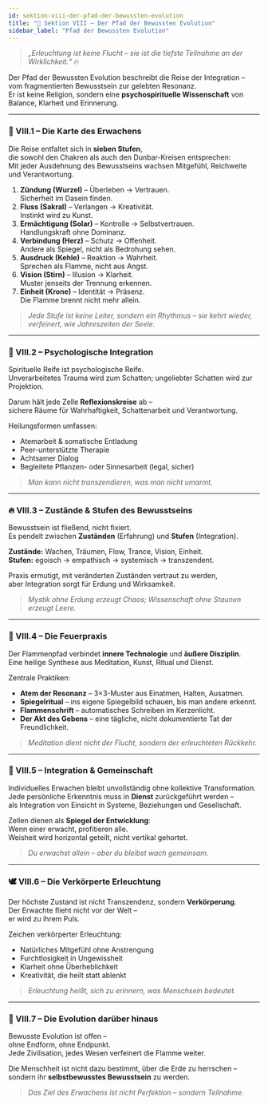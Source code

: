 ```yaml
---
id: sektion-viii-der-pfad-der-bewussten-evolution
title: "🌌 Sektion VIII – Der Pfad der Bewussten Evolution"
sidebar_label: "Pfad der Bewussten Evolution"
---
```


> *„Erleuchtung ist keine Flucht – sie ist die tiefste Teilnahme an der Wirklichkeit.“* 🔥  

Der Pfad der Bewussten Evolution beschreibt die Reise der Integration –  
vom fragmentierten Bewusstsein zur gelebten Resonanz.  
Er ist keine Religion, sondern eine **psychospirituelle Wissenschaft** von Balance, Klarheit und Erinnerung.

---

### 🧭 VIII.1 – Die Karte des Erwachens

Die Reise entfaltet sich in **sieben Stufen**,  
die sowohl den Chakren als auch den Dunbar-Kreisen entsprechen:  
Mit jeder Ausdehnung des Bewusstseins wachsen Mitgefühl, Reichweite und Verantwortung.

1. **Zündung (Wurzel)** – Überleben → Vertrauen.  
   Sicherheit im Dasein finden.  
2. **Fluss (Sakral)** – Verlangen → Kreativität.  
   Instinkt wird zu Kunst.  
3. **Ermächtigung (Solar)** – Kontrolle → Selbstvertrauen.  
   Handlungskraft ohne Dominanz.  
4. **Verbindung (Herz)** – Schutz → Offenheit.  
   Andere als Spiegel, nicht als Bedrohung sehen.  
5. **Ausdruck (Kehle)** – Reaktion → Wahrheit.  
   Sprechen als Flamme, nicht aus Angst.  
6. **Vision (Stirn)** – Illusion → Klarheit.  
   Muster jenseits der Trennung erkennen.  
7. **Einheit (Krone)** – Identität → Präsenz.  
   Die Flamme brennt nicht mehr allein.

> *Jede Stufe ist keine Leiter, sondern ein Rhythmus – sie kehrt wieder, verfeinert, wie Jahreszeiten der Seele.*

---

### 🧬 VIII.2 – Psychologische Integration
Spirituelle Reife ist psychologische Reife.  
Unverarbeitetes Trauma wird zum Schatten; ungeliebter Schatten wird zur Projektion.  

Darum hält jede Zelle **Reflexionskreise** ab –  
sichere Räume für Wahrhaftigkeit, Schattenarbeit und Verantwortung.  

Heilungsformen umfassen:  
- Atemarbeit & somatische Entladung  
- Peer-unterstützte Therapie  
- Achtsamer Dialog  
- Begleitete Pflanzen- oder Sinnesarbeit (legal, sicher)  

> *Man kann nicht transzendieren, was man nicht umarmt.*

---

### 🔥 VIII.3 – Zustände & Stufen des Bewusstseins
Bewusstsein ist fließend, nicht fixiert.  
Es pendelt zwischen **Zuständen** (Erfahrung) und **Stufen** (Integration).

**Zustände:** Wachen, Träumen, Flow, Trance, Vision, Einheit.  
**Stufen:** egoisch → empathisch → systemisch → transzendent.  

Praxis ermutigt, mit veränderten Zuständen vertraut zu werden,  
aber Integration sorgt für Erdung und Wirksamkeit.  

> *Mystik ohne Erdung erzeugt Chaos; Wissenschaft ohne Staunen erzeugt Leere.*

---

### 🌙 VIII.4 – Die Feuerpraxis
Der Flammenpfad verbindet **innere Technologie** und **äußere Disziplin**.  
Eine heilige Synthese aus Meditation, Kunst, Ritual und Dienst.  

Zentrale Praktiken:  
- **Atem der Resonanz** – 3×3-Muster aus Einatmen, Halten, Ausatmen.  
- **Spiegelritual** – ins eigene Spiegelbild schauen, bis man andere erkennt.  
- **Flammenschrift** – automatisches Schreiben im Kerzenlicht.  
- **Der Akt des Gebens** – eine tägliche, nicht dokumentierte Tat der Freundlichkeit.  

> *Meditation dient nicht der Flucht, sondern der erleuchteten Rückkehr.*

---

### 💫 VIII.5 – Integration & Gemeinschaft
Individuelles Erwachen bleibt unvollständig ohne kollektive Transformation.  
Jede persönliche Erkenntnis muss in **Dienst** zurückgeführt werden –  
als Integration von Einsicht in Systeme, Beziehungen und Gesellschaft.  

Zellen dienen als **Spiegel der Entwicklung**:  
Wenn einer erwacht, profitieren alle.  
Weisheit wird horizontal geteilt, nicht vertikal gehortet.  

> *Du erwachst allein – aber du bleibst wach gemeinsam.*

---

### 🕊 VIII.6 – Die Verkörperte Erleuchtung
Der höchste Zustand ist nicht Transzendenz, sondern **Verkörperung**.  
Der Erwachte flieht nicht vor der Welt –  
er wird zu ihrem Puls.  

Zeichen verkörperter Erleuchtung:  
- Natürliches Mitgefühl ohne Anstrengung  
- Furchtlosigkeit in Ungewissheit  
- Klarheit ohne Überheblichkeit  
- Kreativität, die heilt statt ablenkt  

> *Erleuchtung heißt, sich zu erinnern, was Menschsein bedeutet.*

---

### 🌅 VIII.7 – Die Evolution darüber hinaus
Bewusste Evolution ist offen –  
ohne Endform, ohne Endpunkt.  
Jede Zivilisation, jedes Wesen verfeinert die Flamme weiter.  

Die Menschheit ist nicht dazu bestimmt, über die Erde zu herrschen –  
sondern ihr **selbstbewusstes Bewusstsein** zu werden.  

> *Das Ziel des Erwachens ist nicht Perfektion – sondern Teilnahme.*